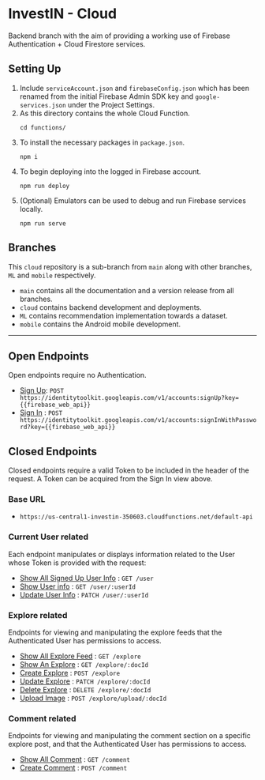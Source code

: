 # InvestIN - Cloud
Backend branch with the aim of providing a working use of Firebase Authentication + Cloud Firestore services.
## Setting Up
1. Include `serviceAccount.json` and `firebaseConfig.json` which has been renamed from the initial Firebase Admin SDK key and `google-services.json` under the Project Settings.
2. As this directory contains the whole Cloud Function.
   ```
   cd functions/
   ``` 
3. To install the necessary packages in `package.json`.
   ```
   npm i
   ``` 
4. To begin deploying into the logged in Firebase account.
    ```
    npm run deploy
    ```
5. (Optional) Emulators can be used to debug and run Firebase services locally.
    ```
    npm run serve
    ```
## Branches
This `cloud` repository is a sub-branch from `main` along with other branches, `ML` and `mobile` respectively.

- `main` contains all the documentation and a version release from all branches.
- `cloud` contains backend development and deployments.
- `ML` contains recommendation implementation towards a dataset.
- `mobile` contains the Android mobile development.

----
## Open Endpoints

Open endpoints require no Authentication.

* [Sign Up](): `POST https://identitytoolkit.googleapis.com/v1/accounts:signUp?key={{firebase_web_api}}`
* [Sign In](login.md) : `POST https://identitytoolkit.googleapis.com/v1/accounts:signInWithPassword?key={{firebase_web_api}}`

## Closed Endpoints

Closed endpoints require a valid Token to be included in the header of the
request. A Token can be acquired from the Sign In view above.

### Base URL
* `https://us-central1-investin-350603.cloudfunctions.net/default-api`
### Current User related

Each endpoint manipulates or displays information related to the User whose
Token is provided with the request:

* [Show All Signed Up User Info]() : `GET /user`
* [Show User info]() : `GET /user/:userId`
* [Update User Info]() : `PATCH /user/:userId`

### Explore related

Endpoints for viewing and manipulating the explore feeds that the Authenticated User has permissions to access.

* [Show All Explore Feed]() : `GET /explore`
* [Show An Explore]() : `GET /explore/:docId`
* [Create Explore]() : `POST /explore`
* [Update Explore]() : `PATCH /explore/:docId`
* [Delete Explore]() : `DELETE /explore/:docId`
* [Upload Image]() : `POST /explore/upload/:docId`

### Comment related

Endpoints for viewing and manipulating the comment section on a specific explore post, and that the Authenticated User has permissions to access.

* [Show All Comment]() : `GET /comment`
* [Create Comment]() : `POST /comment`